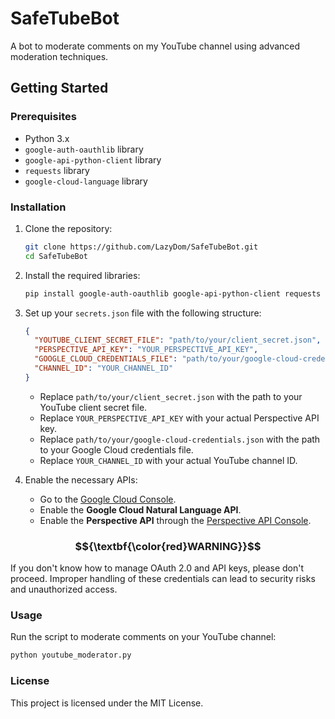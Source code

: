 # SafeTubeBot

A bot to moderate comments on my YouTube channel using advanced moderation techniques.

## Getting Started

### Prerequisites

- Python 3.x
- `google-auth-oauthlib` library
- `google-api-python-client` library
- `requests` library
- `google-cloud-language` library

### Installation

1. Clone the repository:
   ```sh
   git clone https://github.com/LazyDom/SafeTubeBot.git
   cd SafeTubeBot
   ```

2. Install the required libraries:
   ```sh
   pip install google-auth-oauthlib google-api-python-client requests google-cloud-language
   ```

3. Set up your `secrets.json` file with the following structure:
   ```json
   {
     "YOUTUBE_CLIENT_SECRET_FILE": "path/to/your/client_secret.json",
     "PERSPECTIVE_API_KEY": "YOUR_PERSPECTIVE_API_KEY",
     "GOOGLE_CLOUD_CREDENTIALS_FILE": "path/to/your/google-cloud-credentials.json",
     "CHANNEL_ID": "YOUR_CHANNEL_ID"
   }
   ```
   - Replace `path/to/your/client_secret.json` with the path to your YouTube client secret file.
   - Replace `YOUR_PERSPECTIVE_API_KEY` with your actual Perspective API key.
   - Replace `path/to/your/google-cloud-credentials.json` with the path to your Google Cloud credentials file.
   - Replace `YOUR_CHANNEL_ID` with your actual YouTube channel ID.

4. Enable the necessary APIs:
   - Go to the [Google Cloud Console](https://console.cloud.google.com/).
   - Enable the **Google Cloud Natural Language API**.
   - Enable the **Perspective API** through the [Perspective API Console](https://console.cloud.google.com/apis/library/commentanalyzer.googleapis.com).

### $${\textbf{\color{red}WARNING}}$$
If you don't know how to manage OAuth 2.0 and API keys, please don't proceed. Improper handling of these credentials can lead to security risks and unauthorized access.

### Usage

Run the script to moderate comments on your YouTube channel:
```sh
python youtube_moderator.py
```

### License

This project is licensed under the MIT License.